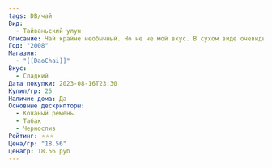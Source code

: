 ```yaml
---
tags: DB/чай
Вид:
  - Тайваньский улун
Описание: Чай крайне необычный. Но не не мой вкус. В сухом виде очевидный аромат чернослива. В первых проливах тоже чернослив, дальше становится темнее и слаще. По вкусу чем дальше - тем больше напоминает компот из сухофруктов. Но этот чай скорее не про вкус, сколько про аромат. Из прогретой гайвани аромат кожаного ремня с черносливом. После 5-6 пролива аромат из пустой пиалы становится приторно сладким. Держит ОЧЕНЬ много проливов.
Год: "2008"
Магазин:
  - "[[DaoChai]]"
Вкус:
  - Сладкий
Дата покупки: 2023-08-16T23:30
Купил/гр: 25
Наличие дома: Да
Основные дескрипторы:
  - Кожаный ремень
  - Табак
  - Чернослив
Рейтинг: ⭐️⭐️⭐️
Цена/гр: "18.56"
ценагр: 18.56 руб
---
```

